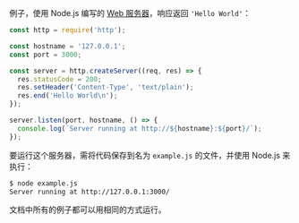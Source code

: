
例子，使用 Node.js 编写的 [Web 服务器](http.html)，响应返回 `'Hello World'`：

```js
const http = require('http');

const hostname = '127.0.0.1';
const port = 3000;

const server = http.createServer((req, res) => {
  res.statusCode = 200;
  res.setHeader('Content-Type', 'text/plain');
  res.end('Hello World\n');
});

server.listen(port, hostname, () => {
  console.log(`Server running at http://${hostname}:${port}/`);
});
```

要运行这个服务器，需将代码保存到名为 `example.js` 的文件，并使用 Node.js 来执行：

```txt
$ node example.js
Server running at http://127.0.0.1:3000/
```

文档中所有的例子都可以用相同的方式运行。

